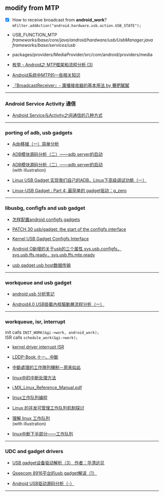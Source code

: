 ## modify from MTP

- [x] How to receive broadcast from **android_work**?  
      `mFilter.addAction("android.hardware.usb.action.USB_STATE");`

* USB_FUNCTION_MTP  
  _frameworks/base/core/java/android/hardware/usb/UsbManager.java_   
  _frameworks/base/services/usb_

* packages/providers/MediaProvider/src/com/android/providers/media

* [枚举 - Android之 MTP框架和流程分析 (3)](https://blog.csdn.net/u011279649/article/details/40950799)

* [Android系统中MTP的一些相关知识](http://www.cnblogs.com/skywang12345/p/3474206.html)

* [『BroadcastReceiver』- 廣播接收器的基本用法 by 賽肥膩膩](https://xnfood.com.tw/android-broadcastreceiver/)


----------------------------------------------------------
### Android Service Activity 通信
* [Android Service与Activity之间通信的几种方式](https://blog.csdn.net/xiaanming/article/details/9750689)





----------------------------------------------------------
### porting of adb, usb gadgets

* [Adb移植（一）简单分析](https://blog.csdn.net/mirkerson/article/details/32306955)

* [ADB模块源码分析（二）——adb server的启动](http://www.apkbus.com/blog-50331-54621.html)

* [ADB模块源码分析（二）——adb server的启动](https://blog.csdn.net/xiaoyida11/article/details/51322193)   
(with illustration)

* [Linux USB Gadget 实现我们自己的ADB，Linux下高级调试功能（一）](https://blog.csdn.net/ShuoWangLiangXian/article/details/38363151)

* [Linux-USB Gadget : Part 4: 最简单的 gadget驱动：g_zero](https://blog.csdn.net/zjujoe/article/details/2675095)







----------------------------------------------------------
### libusbg, configfs and usb gadget

* [怎样配置android configfs gadgets](https://blog.csdn.net/csdn66_2016/article/details/79614807)

* [PATCH 30 usb/gadget: the start of the configfs interface](https://www.spinics.net/lists/linux-usb/msg76388.html)

* [Kernel USB Gadget Configfs Interface](https://events.static.linuxfound.org/sites/events/files/slides/USB%20Gadget%20Configfs%20API_0.pdf)

* [Android O新增的关于usb的三个属性 sys.usb.configfs，sys.usb.ffs.ready，sys.usb.ffs.mtp.ready](https://blog.csdn.net/u014135607/article/details/80011192)

* [usb gadget usb host数据传输](https://blog.csdn.net/weixin_38123672/article/details/75126375)







----------------------------------------------------------
### workqueue and usb gadget

* [android usb 分析笔记](https://blog.csdn.net/cfy_phonex/article/details/22654439)

* [Android4.0 USB掛載內核驅動層流程分析（一）](https://www.dayexie.com/detail652694.html)



----------------------------------------------------------
### workqueue, isr, interrupt  
init calls `INIT_WORK(&gi->work, android_work);`  
ISR calls `schedule_work(&gi->work);`  
* [kernel driver interrupt ISR](https://www.ptt.cc/bbs/LinuxDev/M.1489760401.A.565.html)

* [LDDP-Book 十一、中斷](http://silverfoxkkk.pixnet.net/blog/post/45000257-lddp%3A%E5%8D%81%E4%B8%80%E3%80%81%E4%B8%AD%E6%96%B7)

* [中斷處理的工作隊列機制－原來如此](http://blog.xuite.net/tzeng015/twblog/113271950-%E4%B8%AD%E6%96%B7%E8%99%95%E7%90%86%E7%9A%84%E5%B7%A5%E4%BD%9C%E9%9A%8A%E5%88%97%E6%A9%9F%E5%88%B6%EF%BC%8D%E5%8E%9F%E4%BE%86%E5%A6%82%E6%AD%A4)

* [linux中的中断处理方法](http://blog.51cto.com/11674570/1951161)

* [i.MX_Linux_Reference_Manual.pdf](file:///home/jason/Downloads/i.MX_Linux_Reference_Manual.pdf)

* [linux工作队列编程](https://blog.csdn.net/scottgly/article/details/6846824)

* [Linux 的并发可管理工作队列机制探讨](https://www.ibm.com/developerworks/cn/linux/l-cn-cncrrc-mngd-wkq/)

* [理解 linux 工作队列](https://blog.csdn.net/sinat_30545941/article/details/72871596)   
(with illustration)

* [linux中断下半部分——工作队列](https://blog.csdn.net/u013686805/article/details/21003329)






----------------------------------------------------------
### UDC and gadget drivers

* [USB gadget设备驱动解析（3） 作者：华清远见](http://emb.hqyj.com/Column/Column141.htm)

* [Qseecom 8916平台的usb gadget解读（1）](https://blog.csdn.net/u013308744/article/details/52368739)

* [Android USB驱动源码分析（-）](https://blog.csdn.net/weijory/article/details/75500697)



----------------------------------------------------------
